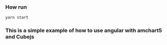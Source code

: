 ### How run

```bash
yarn start
```

### This is a simple example of how to use angular with amchart5 and Cubejs
